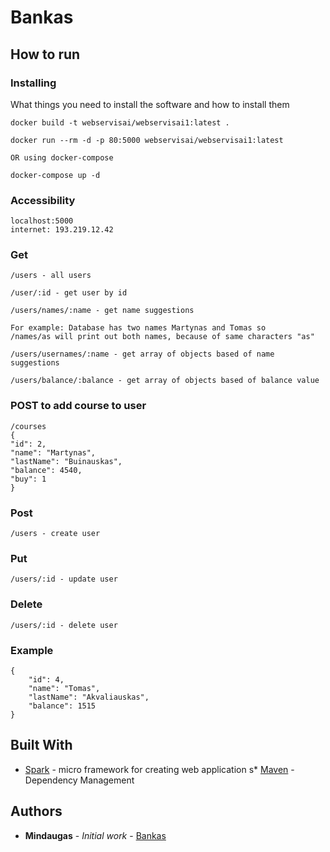 # Bankas

## How to run

### Installing

What things you need to install the software and how to install them

```
docker build -t webservisai/webservisai1:latest .

docker run --rm -d -p 80:5000 webservisai/webservisai1:latest

OR using docker-compose

docker-compose up -d
```

### Accessibility


```
localhost:5000
internet: 193.219.12.42
```


### Get
```
/users - all users

/user/:id - get user by id

/users/names/:name - get name suggestions

For example: Database has two names Martynas and Tomas so
/names/as will print out both names, because of same characters "as"

/users/usernames/:name - get array of objects based of name suggestions

/users/balance/:balance - get array of objects based of balance value

```
### POST to add course to user
```
/courses
{
"id": 2,
"name": "Martynas",
"lastName": "Buinauskas",
"balance": 4540,
"buy": 1
}
```


### Post
```
/users - create user
```

### Put
```
/users/:id - update user
```

### Delete
```
/users/:id - delete user
```


### Example

```
{
    "id": 4,
    "name": "Tomas",
    "lastName": "Akvaliauskas",
    "balance": 1515
}
```


## Built With

* [Spark](http://sparkjava.com/) - micro framework for creating web application
s* [Maven](https://maven.apache.org/) - Dependency Management

## Authors

* **Mindaugas** - *Initial work* - [Bankas](https://github.com/mindaugasciulada/Bankas)
